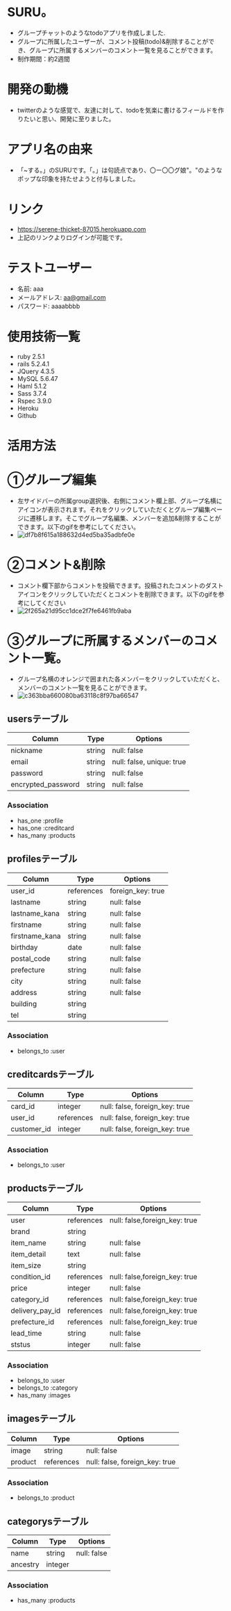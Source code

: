 # SURU。
* グループチャットのようなtodoアプリを作成しました.
* グループに所属したユーザーが、コメント投稿(todo)&削除することができ、グループに所属するメンバーのコメント一覧を見ることができます。
* 制作期間：約2週間

# 開発の動機
* twitterのような感覚で、友達に対して、todoを気楽に書けるフィールドを作りたいと思い、開発に至りました。

# アプリ名の由来
* 「~する。」のSURUです。「。」は句読点であり、〇ー〇〇グ娘"。"のようなポップな印象を持たせようと付与しました。

# リンク
* https://serene-thicket-87015.herokuapp.com
* 上記のリンクよりログインが可能です。

# テストユーザー
* 名前: aaa
* メールアドレス: aa@gmail.com
* パスワード: aaaabbbb

# 使用技術一覧
* ruby 2.5.1
* rails 5.2.4.1
* JQuery 4.3.5
* MySQL 5.6.47
* Haml 5.1.2
* Sass 3.7.4
* Rspec 3.9.0
* Heroku
* Github

# 活用方法
# ①グループ編集
* 左サイドバーの所属group選択後、右側にコメント欄上部、グループ名横にアイコンが表示されます。それをクリックしていただくとグループ編集ページに遷移します。そこでグループ名編集、メンバーを追加&削除することができます。以下のgifを参考にしてください。
* ![df7b8f615a188632d4ed5ba35adbfe0e](https://user-images.githubusercontent.com/60636877/77875662-b8858480-728b-11ea-89bb-96db3d234a2d.gif)



# ②コメント&削除
* コメント欄下部からコメントを投稿できます。投稿されたコメントのダストアイコンをクリックしていただくとコメントを削除できます。以下のgifを参考にしてください
* ![2f265a21d95cc1dce2f7fe6461fb9aba](https://user-images.githubusercontent.com/60636877/77875767-01d5d400-728c-11ea-8d35-36884ace66e1.gif)


# ③グループに所属するメンバーのコメント一覧。
* グループ名横のオレンジで囲まれた各メンバーをクリックしていただくと、メンバーのコメント一覧を見ることができます。
* ![c363bba660080ba63118c8f97ba66547](https://user-images.githubusercontent.com/60636877/77875568-6f353500-728b-11ea-9c0e-091bccd4d435.gif)


## usersテーブル
|Column|Type|Options|
|------|----|-------|
|nickname|string|null: false|
|email|string|null: false, unique: true|
|password|string|null: false|
|encrypted_password|string|null: false|

### Association
- has_one :profile
- has_one :creditcard
- has_many :products


## profilesテーブル
|Column|Type|Options|
|------|----|-------|
|user_id|references|foreign_key: true|
|lastname|string|null: false|
|lastname_kana|string|null: false|
|firstname|string|null: false|
|firstname_kana|string|null: false|
|birthday|date|null: false|
|postal_code|string|null: false|
|prefecture|string|null: false|
|city|string|null: false|
|address|string|null: false|
|building|string||
|tel|string||


### Association
- belongs_to :user


## creditcardsテーブル
|Column|Type|Options|
|------|----|-------|
|card_id|integer|null: false, foreign_key: true|
|user_id|references|null: false, foreign_key: true|
|customer_id|integer|null: false, foreign_key: true|


### Association
- belongs_to :user


## productsテーブル
|Column|Type|Options|
|------|----|-------|
|user|references|null: false,foreign_key: true|
|brand|string|
|item_name|string|null: false|
|item_detail|text|null: false|
|item_size|string||
|condition_id|references|null: false,foreign_key: true|
|price|integer|null: false|
|category_id|references|null: false,foreign_key: true|
|delivery_pay_id|references|null: false,foreign_key: true|
|prefecture_id|references|null: false,foreign_key: true|
|lead_time|string|null: false|
|ststus|integer|null: false|



### Association
- belongs_to :user
- belongs_to :category
- has_many :images


## imagesテーブル
|Column|Type|Options|
|------|----|-------|
|image|string|null: false|
|product|references|null: false, foreign_key: true|


### Association
- belongs_to :product


## categorysテーブル
|Column|Type|Options|
|------|----|-------|
|name|string|null: false|
|ancestry|integer||


### Association
- has_many :products
